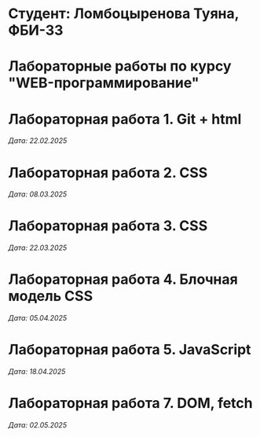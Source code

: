 # Студент: Ломбоцыренова Туяна, ФБИ-33

# Лабораторные работы по курсу "WEB-программирование"

# Лабораторная работа 1. Git + html

*Дата: 22.02.2025*

# Лабораторная работа 2. CSS

*Дата: 08.03.2025*

# Лабораторная работа 3. CSS

*Дата: 22.03.2025*

# Лабораторная работа 4. Блочная модель CSS

*Дата: 05.04.2025*

# Лабораторная работа 5. JavaScript

*Дата: 18.04.2025*

# Лабораторная работа 7. DOM, fetch

*Дата: 02.05.2025*
